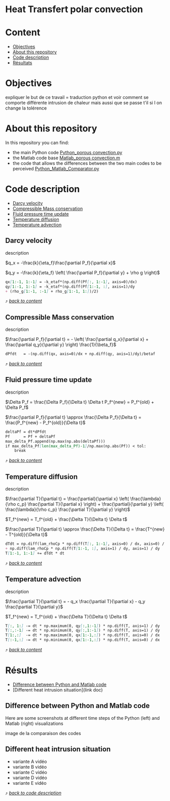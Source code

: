 # Heat Transfert polar convection 

# Content

* [Objectives](#objectives)
* [About this repository](#about-this-repository)
* [Code description](#code-description)
* [Résultats](#résultats)

# Objectives
expliquer le but de ce travail = traduction python et voir comment se comporte différente intrusion de chaleur mais aussi que se passe t'il si l on change la tolérence

# About this repository
In this repository you can find:
- the main Python code [Python_porous convection.py](link)
- the Matlab code base [Matlab_porous convection.m](link)
- the code that allows the differences between the two main codes to be perceived [Python_Matlab_Comparator.py](link)

# Code description
* [Darcy velocity](#link)
* [Compressible Mass conservation](#link)
* [Fluid pressure time update](#link)
* [Temperature diffusion](#link)
* [Temperature advection](#link)

## Darcy velocity
description

$q_x = -\frac{k}{\eta_f}\frac{\partial P_f}{\partial x}$

$q_y = -\frac{k}{\eta_f} \left( \frac{\partial P_f}{\partial y} + \rho g \right)$

```md
qx[1:-1, 1:-1] = -k_etaf*(np.diff(Pf[:, 1:-1], axis=0)/dx)
qy[1:-1, 1:-1] = -k_etaf*(np.diff(Pf[1:-1, :], axis=1)/dy 
+ (rho_g[1:-1, :-1] + rho_g[1:-1, 1:])/2)
```

⤴️ [_back to content_](#content)

## Compressible Mass conservation
description

$\frac{\partial P_f}{\partial t} = - \left( \frac{\partial q_x}{\partial x} + \frac{\partial q_y}{\partial y} \right) \frac{1}{\beta_f}$

```md
dPfdt   = -(np.diff(qx, axis=0)/dx + np.diff(qy, axis=1)/dy)/betaf
```

⤴️ [_back to content_](#content)

##  Fluid pressure time update
description

$\Delta P_f = \frac{\Delta P_f}{\Delta t} \Delta t
P_f^{new} = P_f^{old} + \Delta P_f$

$\frac{\partial P_f}{\partial t} \approx \frac{\Delta P_f}{\Delta t} = \frac{P_f^{new} - P_f^{old}}{\Delta t}$

```md
deltaPf = dt*dPfdt
Pf      = Pf + deltaPf 
max_delta_Pf.append(np.max(np.abs(deltaPf)))
if max_delta_Pf[len(max_delta_Pf)-1]/np.max(np.abs(Pf)) < tol:
    break
```

⤴️ [_back to content_](#content)

## Temperature diffusion
description

$\frac{\partial T}{\partial t} = \frac{\partial}{\partial x} \left( \frac{\lambda}{\rho c_p} \frac{\partial T}{\partial x} \right) + \frac{\partial}{\partial y} \left( \frac{\lambda}{\rho c_p} \frac{\partial T}{\partial y} \right)$

$T_f^{new} = T_f^{old} + \frac{\Delta T}{\Delta t} \Delta t$

$\frac{\partial T}{\partial t} \approx \frac{\Delta T}{\Delta t} = \frac{T^{new} - T^{old}}{\Delta t}$

```md
dTdt = np.diff(lam_rhoCp * np.diff(T[:, 1:-1], axis=0) / dx, axis=0) / dx \
+ np.diff(lam_rhoCp * np.diff(T[1:-1, :], axis=1) / dy, axis=1) / dy
T[1:-1, 1:-1] += dTdt * dt
```

⤴️ [_back to content_](#content)

## Temperature advection
description

$\frac{\partial T}{\partial t} = - q_x \frac{\partial T}{\partial x} - q_y \frac{\partial T}{\partial y}$

$T_f^{new} = T_f^{old} + \frac{\Delta T}{\Delta t} \Delta t$

```md
T[:, 1:] -= dt * np.maximum(0, qy[:,1:-1]) * np.diff(T, axis=1) / dy
T[:,:-1] -= dt * np.minimum(0, qy[:,1:-1]) * np.diff(T, axis=1) / dy
T[1:,:]  -= dt * np.maximum(0, qx[1:-1,:]) * np.diff(T, axis=0) / dx
T[:-1,:] -= dt * np.minimum(0, qx[1:-1,:]) * np.diff(T, axis=0) / dx
```

⤴️ [_back to content_](#content)
# Résults
* [Difference between Python and Matlab code](Difference-between-Python-and-Matlab-code)
* [Different heat intrusion situation](link doc)

## Difference between Python and Matlab code

Here are some screenshots at different time steps of the Python (left) and Matlab (right) visualizations

image de la comparaison des codes

## Different heat intrusion situation

* variante A
vidéo
* variante B
vidéo
* variante C
vidéo
* variante D
vidéo
* variante E
vidéo

⤴️ [_back to code description_](#code-description)
